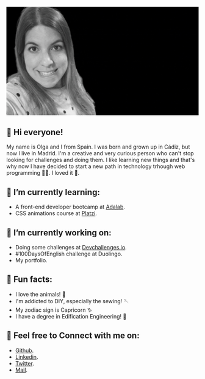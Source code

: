 ![ ](./intro.gif)

### <h2 align="left">	:blossom:  Hi everyone!</h2>

My name is Olga and I from Spain. I was born and grown up in Cádiz, but now I live in Madrid. I'm a creative and very curious person who can't stop looking for challenges and doing them. 
I like learning new things and that's why now I have decided to start a new path in technology trhough web programming :woman_technologist:. I loved it :sparkling_heart:.

### <h2 align="left">	:blossom:  I’m currently learning:</h2>

- A front-end developer bootcamp at [Adalab](https://adalab.es/).
- CSS animations course at [Platzi](https://platzi.com).


### <h2 align="left">	:blossom:  I’m currently working on:</h2>

- Doing some challenges at [Devchallenges.io](https://devchallenges.io/challenges).
- #100DaysOfEnglish challenge at Duolingo.
- My portfolio.


### <h2 align="left">	:blossom:  Fun facts:</h2>

- I love the animals! :feet:
- I'm addicted to DIY, especially the sewing! :sewing_needle:
- My zodiac sign is Capricorn :capricorn:
- I have a degree in Edification Engineering! :construction_worker:



### <h2 align="left">	:blossom:  Feel free to Connect with me on:</h2>
  
- [Github](https://github.com/olgargarrucho).
- [Linkedin](https://www.linkedin.com/in/olgargarrucho/).
- [Twitter](https://twitter.com/OlgaRGarrucho).
- [Mail](mailto:olga_1847@hotmail.com).


### 

